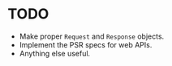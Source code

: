 # TODO

- Make proper `Request` and `Response` objects.
- Implement the PSR specs for web APIs.
- Anything else useful.
